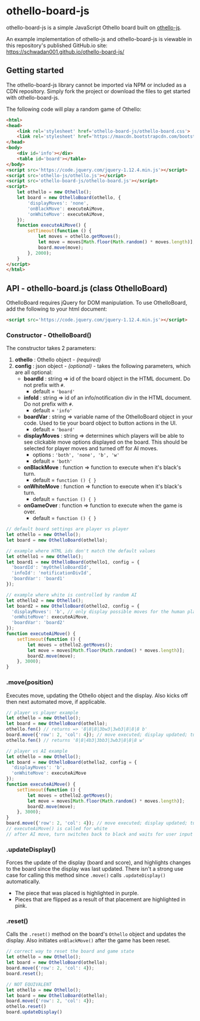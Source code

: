 # othello-board-js
othello-board-js is a simple JavaScript Othello board built on [othello-js](https://github.com/schwadan001/othello-js).

An example implementation of othello-js and othello-board-js is viewable in this repository's published GitHub.io site: https://schwadan001.github.io/othello-board-js/


## Getting started
The othello-board-js library cannot be imported via NPM or included as a CDN repository. Simply fork the project or download the files to get started with othello-board-js.

The following code will play a random game of Othello:

```html
<html>
<head>
    <link rel='stylesheet' href='othello-board-js/othello-board.css'>
    <link rel='stylesheet' href='https://maxcdn.bootstrapcdn.com/bootstrap/4.3.1/css/bootstrap.min.css'>
</head>
<body>
    <div id='info'></div>
    <table id='board'></table>
</body>
<script src='https://code.jquery.com/jquery-1.12.4.min.js'></script>
<script src='othello-js/othello.js'></script>
<script src='othello-board-js/othello-board.js'></script>
<script>
    let othello = new Othello();
    let board = new OthelloBoard(othello, {
        'displayMoves': 'none',
        'onBlackMove': executeAiMove,
        'onWhiteMove': executeAiMove,
    });
    function executeAiMove() {
        setTimeout(function () {
            let moves = othello.getMoves();
            let move = moves[Math.floor(Math.random() * moves.length)];
            board.move(move);
        }, 2000);
    }
</script>
</html>
```


## API - othello-board.js (class OthelloBoard)

OthelloBoard requires jQuery for DOM manipulation. To use OthelloBoard, add the following to your html document:
```html
<script src='https://code.jquery.com/jquery-1.12.4.min.js'></script>
```

### Constructor - OthelloBoard()
The constructor takes 2 parameters:
  1. **othello** : Othello object - _(required)_
  1. **config** : json object - _(optional)_ - takes the following parameters, which are all optional:
      * **boardId** : string => id of the board object in the HTML document. Do not prefix with ```#```.
        * default = ```'board'```
      * **infoId** : string => id of an info/notification div in the HTML document. Do not prefix with ```#```.
        * default = ```'info'```
      * **boardVar** : string => variable name of the OthelloBoard object in your code. Used to tie your board object to button actions in the UI.
        * default = ```'board'```
      * **displayMoves** : string => determines which players will be able to see clickable move options displayed on the board. This should be selected for player moves and turned off for AI moves.
        * options : ```'both', 'none', 'b', 'w'```
        * default = ```'both'```
      * **onBlackMove** : function => function to execute when it's black's turn.
        * default = ```function () { }```
      * **onWhiteMove** : function => function to execute when it's black's turn.
        * default = ```function () { }```
      * **onGameOver** : function => function to execute when the game is over.
        * default = ```function () { }```

``` javascript
// default board settings are player vs player
let othello = new Othello();
let board = new OthelloBoard(othello);

// example where HTML ids don't match the default values
let othello1 = new Othello();
let board1 = new OthelloBoard(othello1, config = {
  'boardId': 'myOthelloBoardId',
  'infoId': 'notificationDivId',
  'boardVar': 'board1'
});

// example where white is controlled by random AI
let othello2 = new Othello();
let board2 = new OthelloBoard(othello2, config = {
  'displayMoves': 'b', // only display possible moves for the human player (black)
  'onWhiteMove': executeAiMove,
  'boardVar': 'board2'
});
function executeAiMove() {
    setTimeout(function () {
        let moves = othello2.getMoves();
        let move = moves[Math.floor(Math.random() * moves.length)];
        board2.move(move);
    }, 3000);
}
```

### .move(position)
Executes move, updating the Othello object and the display. Also kicks off then next automated move, if applicable.

```javascript
// player vs player example
let othello = new Othello();
let board = new OthelloBoard(othello);
othello.fen() // returns => '8|8|8|3bw3|3wb3|8|8|8 b'
board.move({'row': 2, 'col': 4}); // move executed; display updated; turn switched to white
othello.fen() // returns '8|8|4b3|3bb3|3wb3|8|8|8 w'

// player vs AI example
let othello = new Othello();
let board = new OthelloBoard(othello2, config = {
  'displayMoves': 'b',
  'onWhiteMove': executeAiMove
});
function executeAiMove() {
    setTimeout(function () {
        let moves = othello2.getMoves();
        let move = moves[Math.floor(Math.random() * moves.length)];
        board2.move(move);
    }, 3000);
}
board.move({'row': 2, 'col': 4}); // move executed; display updated; turn switched to white
// executeAiMove() is called for white
// after AI move, turn switches back to black and waits for user input
```

### .updateDisplay()
Forces the update of the display (board and score), and highlights changes to the board since the display was last updated. There isn't a strong use case for calling this method since ```.move()``` calls ```.updateDisplay()``` automatically.
  * The piece that was placed is highlighted in purple.
  * Pieces that are flipped as a result of that placement are highlighted in pink.

### .reset()
Calls the ```.reset()``` method on the board's ```Othello``` object and updates the display. Also initiates ```onBlackMove()``` after the game has been reset.

```javascript
// correct way to reset the board and game state
let othello = new Othello();
let board = new OthelloBoard(othello);
board.move({'row': 2, 'col': 4});
board.reset();

// NOT EQUIVALENT
let othello = new Othello();
let board = new OthelloBoard(othello);
board.move({'row': 2, 'col': 4});
othello.reset()
board.updateDisplay()
```
